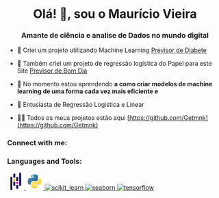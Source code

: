 <h1 align="center">Olá! 👋, sou o Maurício Vieira</h1>
<h3 align="center">Amante de ciência e analise de Dados no mundo digital</h3>

- 🔭 Criei um projeto utilizando Machine Learning [Previsor de Diabete](https://github.com/Getmnk/Previsor-Diabete-Melhor)
- 📖 Também criei um projeto de regressão logistica do Papel para este Site [Previsor de Bom Dia](https://github.com/Getmnk/Teve-um-bom-dia-hoje-/)

- 🌱 No momento estou aprendendo **a como criar modelos de machine learning de uma forma cada vez mais eficiente e**
- 🔢 Entusiasta de Regressão Logistica e Linear 

- 👨‍💻 Todos os meus projetos estão aqui [https://github.com/Getmnk](https://github.com/Getmnk)

<h3 align="left">Connect with me:</h3>
<p align="left">
</p>

<h3 align="left">Languages and Tools:</h3>
<p align="left"> <a href="https://pandas.pydata.org/" target="_blank" rel="noreferrer"> <img src="https://raw.githubusercontent.com/devicons/devicon/2ae2a900d2f041da66e950e4d48052658d850630/icons/pandas/pandas-original.svg" alt="pandas" width="40" height="40"/> </a> <a href="https://www.python.org" target="_blank" rel="noreferrer"> <img src="https://raw.githubusercontent.com/devicons/devicon/master/icons/python/python-original.svg" alt="python" width="40" height="40"/> </a> <a href="https://scikit-learn.org/" target="_blank" rel="noreferrer"> <img src="https://upload.wikimedia.org/wikipedia/commons/0/05/Scikit_learn_logo_small.svg" alt="scikit_learn" width="40" height="40"/> </a> <a href="https://seaborn.pydata.org/" target="_blank" rel="noreferrer"> <img src="https://seaborn.pydata.org/_images/logo-mark-lightbg.svg" alt="seaborn" width="40" height="40"/> </a> <a href="https://www.tensorflow.org" target="_blank" rel="noreferrer"> <img src="https://www.vectorlogo.zone/logos/tensorflow/tensorflow-icon.svg" alt="tensorflow" width="40" height="40"/> </a> </p>
